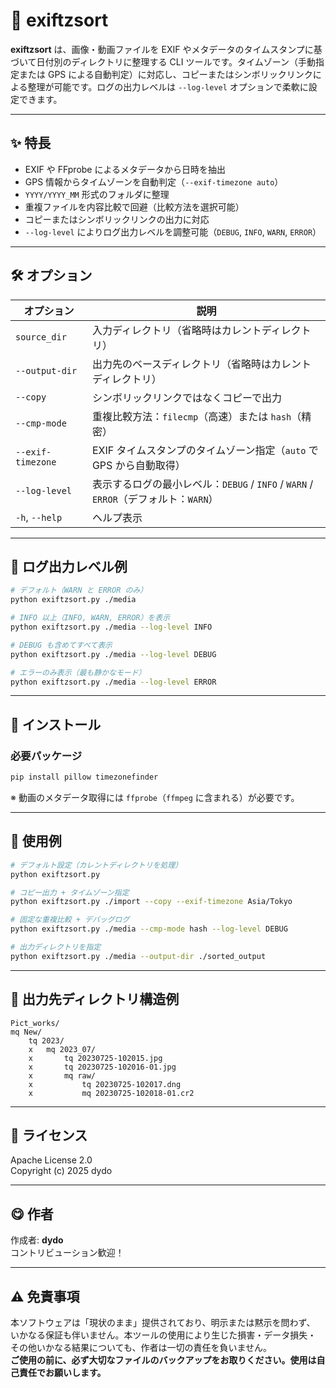 # 📸 exiftzsort

**exiftzsort** は、画像・動画ファイルを EXIF やメタデータのタイムスタンプに基づいて日付別のディレクトリに整理する CLI ツールです。タイムゾーン（手動指定または GPS による自動判定）に対応し、コピーまたはシンボリックリンクによる整理が可能です。ログの出力レベルは `--log-level` オプションで柔軟に設定できます。

---

## ✨ 特長

- EXIF や FFprobe によるメタデータから日時を抽出
- GPS 情報からタイムゾーンを自動判定（`--exif-timezone auto`）
- `YYYY/YYYY_MM` 形式のフォルダに整理
- 重複ファイルを内容比較で回避（比較方法を選択可能）
- コピーまたはシンボリックリンクの出力に対応
- `--log-level` によりログ出力レベルを調整可能（`DEBUG`, `INFO`, `WARN`, `ERROR`）

---

## 🛠 オプション

| オプション             | 説明                                                             |
| ----------------- | -------------------------------------------------------------- |
| `source_dir`      | 入力ディレクトリ（省略時はカレントディレクトリ）                                       |
| `--output-dir`    | 出力先のベースディレクトリ（省略時はカレントディレクトリ）                                  |
| `--copy`          | シンボリックリンクではなくコピーで出力                                            |
| `--cmp-mode`      | 重複比較方法：`filecmp`（高速）または `hash`（精密）                             |
| `--exif-timezone` | EXIF タイムスタンプのタイムゾーン指定（`auto` で GPS から自動取得）                     |
| `--log-level`     | 表示するログの最小レベル：`DEBUG` / `INFO` / `WARN` / `ERROR`（デフォルト：`WARN`） |
| `-h`, `--help`    | ヘルプ表示                                                          |

---

## 🧪 ログ出力レベル例

```bash
# デフォルト（WARN と ERROR のみ）
python exiftzsort.py ./media

# INFO 以上（INFO, WARN, ERROR）を表示
python exiftzsort.py ./media --log-level INFO

# DEBUG も含めてすべて表示
python exiftzsort.py ./media --log-level DEBUG

# エラーのみ表示（最も静かなモード）
python exiftzsort.py ./media --log-level ERROR
```

---

## 🔧 インストール

### 必要パッケージ

```bash
pip install pillow timezonefinder
```

※ 動画のメタデータ取得には `ffprobe`（`ffmpeg` に含まれる）が必要です。

---

## 🚀 使用例

```bash
# デフォルト設定（カレントディレクトリを処理）
python exiftzsort.py

# コピー出力 + タイムゾーン指定
python exiftzsort.py ./import --copy --exif-timezone Asia/Tokyo

# 固定な重複比較 + デバッグログ
python exiftzsort.py ./media --cmp-mode hash --log-level DEBUG

# 出力ディレクトリを指定
python exiftzsort.py ./media --output-dir ./sorted_output
```

---

## 📂 出力先ディレクトリ構造例

```
Pict_works/
mq New/
    tq 2023/
    x   mq 2023_07/
    x       tq 20230725-102015.jpg
    x       tq 20230725-102016-01.jpg
    x       mq raw/
    x           tq 20230725-102017.dng
    x           mq 20230725-102018-01.cr2
```

---

## 📝 ライセンス

Apache License 2.0\
Copyright (c) 2025 dydo

---

## 😋 作者

作成者: **dydo**\
コントリビューション歓迎！

---

## ⚠️ 免責事項

本ソフトウェアは「現状のまま」提供されており、明示または黙示を問わず、  
いかなる保証も伴いません。本ツールの使用により生じた損害・データ損失・  
その他いかなる結果についても、作者は一切の責任を負いません。  
**ご使用の前に、必ず大切なファイルのバックアップをお取りください。使用は自己責任でお願いします。**

